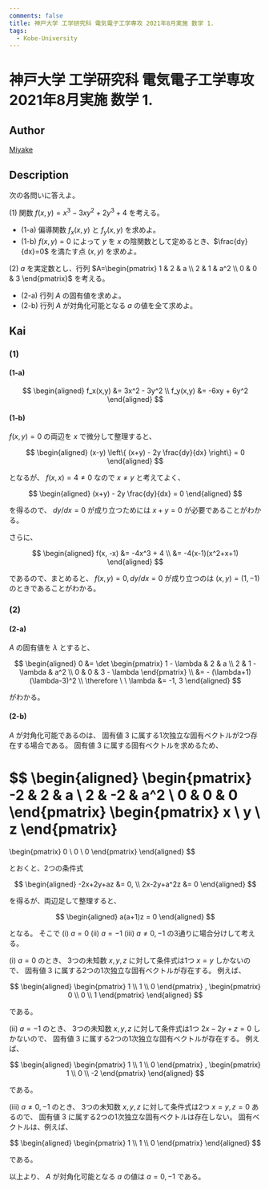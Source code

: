 ```yaml
---
comments: false
title: 神戸大学 工学研究科 電気電子工学専攻 2021年8月実施 数学 1.
tags:
  - Kobe-University
---
```

# 神戸大学 工学研究科 電気電子工学専攻 2021年8月実施 数学 1.

## **Author**
[Miyake](https://miyake.github.io/exams/index.html)

## **Description**
次の各問いに答えよ。

(1) 関数 $f(x,y)=x^3-3xy^2+2y^3+4$ を考える。

- (1-a) 偏導関数 $f_x(x, y)$ と $f_y(x,y)$ を求めよ。
- (1-b) $f(x,y)=0$ によって $y$ を $x$ の陰関数として定めるとき、$\frac{dy}{dx}=0$ を満たす点 $(x,y)$ を求めよ。

(2) $a$ を実定数とし、行列 $A=\begin{pmatrix} 1 & 2 & a \\ 2 & 1 & a^2 \\ 0 & 0 & 3 \end{pmatrix}$ を考える。

- (2-a) 行列 $A$ の固有値を求めよ。
- (2-b) 行列 $A$ が対角化可能となる $a$ の値を全て求めよ。

## **Kai**
### (1)
#### (1-a)

$$
  \begin{aligned}
  f_x(x,y) &= 3x^2 - 3y^2
  \\
  f_y(x,y) &= -6xy + 6y^2
  \end{aligned}
$$

#### (1-b)
$f(x,y)=0$ の両辺を $x$ で微分して整理すると、

$$
  \begin{aligned}
  (x-y) \left\{ (x+y) - 2y \frac{dy}{dx} \right\} = 0
  \end{aligned}
$$

となるが、 $f(x,x) = 4 \neq 0$ なので $x \neq y$ と考えてよく、

$$
  \begin{aligned}
  (x+y) - 2y \frac{dy}{dx} = 0
  \end{aligned}
$$

を得るので、 $dy/dx=0$ が成り立つためには $x+y=0$ が必要であることがわかる。

さらに、

$$
  \begin{aligned}
  f(x, -x)
  &= -4x^3 + 4
  \\
  &= -4(x-1)(x^2+x+1)
  \end{aligned}
$$

であるので、まとめると、 $f(x,y)=0, dy/dx=0$ が成り立つのは
$(x,y)=(1,-1)$ のときであることがわかる。

### (2)
#### (2-a)
$A$ の固有値を $\lambda$ とすると、

$$
  \begin{aligned}
  0
  &= \det \begin{pmatrix}
  1 - \lambda & 2 & a \\ 2 & 1 - \lambda & a^2 \\ 0 & 0 & 3 - \lambda
  \end{pmatrix}
  \\
  &= - (\lambda+1)(\lambda-3)^2
  \\
  \therefore \ \ 
  \lambda &= -1, 3
  \end{aligned}
$$

がわかる。

#### (2-b)
$A$ が対角化可能であるのは、
固有値 $3$ に属する1次独立な固有ベクトルが2つ存在する場合である。
固有値 $3$ に属する固有ベクトルを求めるため、

$$
  \begin{aligned}
  \begin{pmatrix} -2 & 2 & a \\ 2 & -2 & a^2 \\ 0 & 0 & 0 \end{pmatrix}
  \begin{pmatrix} x \\ y \\ z \end{pmatrix}
  =
  \begin{pmatrix} 0 \\ 0 \\ 0 \end{pmatrix}
  \end{aligned}
$$

とおくと、2つの条件式

$$
  \begin{aligned}
  -2x+2y+az &= 0,
  \\
  2x-2y+a^2z &= 0
  \end{aligned}
$$

を得るが、両辺足して整理すると、

$$
  \begin{aligned}
  a(a+1)z = 0
  \end{aligned}
$$

となる。
そこで (i) $a=0$ (ii) $a=-1$ (iii) $a \neq 0, -1$
の3通りに場合分けして考える。

(i) $a=0$ のとき、
3つの未知数 $x,y,z$ に対して条件式は1つ $x=y$ しかないので、
固有値 $3$ に属する2つの1次独立な固有ベクトルが存在する。
例えば、

$$
  \begin{aligned}
  \begin{pmatrix} 1 \\ 1 \\ 0 \end{pmatrix}
  ,
  \begin{pmatrix} 0 \\ 0 \\ 1 \end{pmatrix}
  \end{aligned}
$$

である。

(ii) $a=-1$ のとき、
3つの未知数 $x,y,z$ に対して条件式は1つ $2x-2y+z=0$ しかないので、
固有値 $3$ に属する2つの1次独立な固有ベクトルが存在する。
例えば、

$$
  \begin{aligned}
  \begin{pmatrix} 1 \\ 1 \\ 0 \end{pmatrix}
  ,
  \begin{pmatrix} 1 \\ 0 \\ -2 \end{pmatrix}
  \end{aligned}
$$

である。

(iii) $a \neq 0, -1$ のとき、
3つの未知数 $x,y,z$ に対して条件式は2つ $x=y,z=0$ あるので、
固有値 $3$ に属する2つの1次独立な固有ベクトルは存在しない。
固有ベクトルは、例えば、

$$
  \begin{aligned}
  \begin{pmatrix} 1 \\ 1 \\ 0 \end{pmatrix}
  \end{aligned}
$$

である。

以上より、 $A$ が対角化可能となる $a$ の値は $a=0,-1$ である。